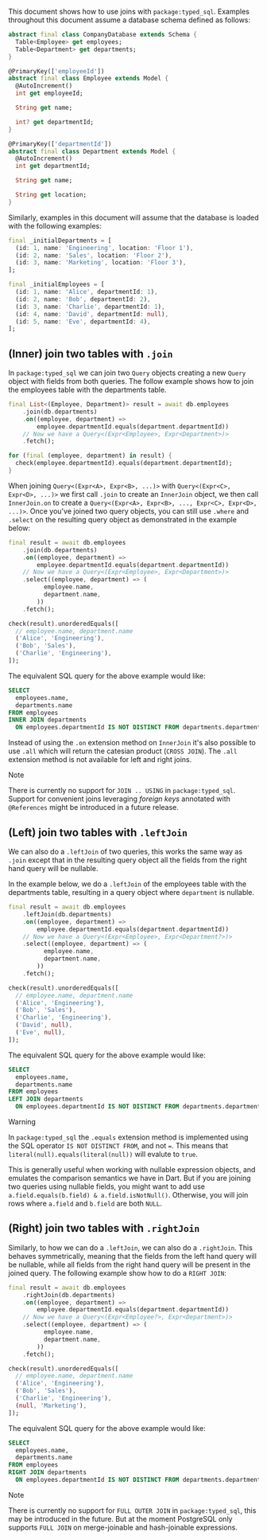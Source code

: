 This document shows how to use joins with `package:typed_sql`.
Examples throughout this document assume a database schema defined as
follows:

```dart company_test.dart#schema
abstract final class CompanyDatabase extends Schema {
  Table<Employee> get employees;
  Table<Department> get departments;
}

@PrimaryKey(['employeeId'])
abstract final class Employee extends Model {
  @AutoIncrement()
  int get employeeId;

  String get name;

  int? get departmentId;
}

@PrimaryKey(['departmentId'])
abstract final class Department extends Model {
  @AutoIncrement()
  int get departmentId;

  String get name;

  String get location;
}
```

Similarly, examples in this document will assume that the database is loaded
with the following examples:
```dart company_test.dart#initial-data
final _initialDepartments = [
  (id: 1, name: 'Engineering', location: 'Floor 1'),
  (id: 2, name: 'Sales', location: 'Floor 2'),
  (id: 3, name: 'Marketing', location: 'Floor 3'),
];

final _initialEmployees = [
  (id: 1, name: 'Alice', departmentId: 1),
  (id: 2, name: 'Bob', departmentId: 2),
  (id: 3, name: 'Charlie', departmentId: 1),
  (id: 4, name: 'David', departmentId: null),
  (id: 5, name: 'Eve', departmentId: 4),
];
```

## (Inner) join two tables with `.join`
In `package:typed_sql` we can join two `Query` objects creating a new `Query`
object with fields from both queries. The follow example shows how to join
the employees table with the departments table.

```dart company_test.dart#inner-join
final List<(Employee, Department)> result = await db.employees
    .join(db.departments)
    .on((employee, department) =>
        employee.departmentId.equals(department.departmentId))
    // Now we have a Query<(Expr<Employee>, Expr<Department>)>
    .fetch();

for (final (employee, department) in result) {
  check(employee.departmentId).equals(department.departmentId);
}
```

When joining `Query<(Expr<A>, Expr<B>, ...)>` with
`Query<(Expr<C>, Expr<D>, ...)>` we first call `.join` to create an `InnerJoin`
object, we then call `InnerJoin.on` to create a
`Query<(Expr<A>, Expr<B>, ..., Expr<C>, Expr<D>, ...)>`. Once you've joined two
query objects, you can still use `.where` and `.select` on the resulting
query object as demonstrated in the example below:

```dart company_test.dart#inner-join-select
final result = await db.employees
    .join(db.departments)
    .on((employee, department) =>
        employee.departmentId.equals(department.departmentId))
    // Now we have a Query<(Expr<Employee>, Expr<Department>)>
    .select((employee, department) => (
          employee.name,
          department.name,
        ))
    .fetch();

check(result).unorderedEquals([
  // employee.name, department.name
  ('Alice', 'Engineering'),
  ('Bob', 'Sales'),
  ('Charlie', 'Engineering'),
]);
```

The equivalent SQL query for the above example would like:
```sql
SELECT
  employees.name,
  departments.name
FROM employees
INNER JOIN departments
  ON employees.departmentId IS NOT DISTINCT FROM departments.departmentId
```

Instead of using the `.on` extension method on `InnerJoin` it's also possible to
use `.all` which will return the catesian product (`CROSS JOIN`). The `.all`
extension method is not available for left and right joins.

> [!NOTE]
> There is currently no support for `JOIN .. USING` in `package:typed_sql`.
> Support for convenient joins leveraging _foreign keys_ annotated with
> `@References` might be introduced in a future release.


## (Left) join two tables with `.leftJoin`
We can also do a `.leftJoin` of two queries, this works the same way as `.join`
except that in the resulting query object all the fields from the right hand
query will be nullable.

In the example below, we do a `.leftJoin` of the employees table with the
departments table, resulting in a query object where `department` is nullable.

```dart company_test.dart#left-join-select
final result = await db.employees
    .leftJoin(db.departments)
    .on((employee, department) =>
        employee.departmentId.equals(department.departmentId))
    // Now we have a Query<(Expr<Employee>, Expr<Department?>)>
    .select((employee, department) => (
          employee.name,
          department.name,
        ))
    .fetch();

check(result).unorderedEquals([
  // employee.name, department.name
  ('Alice', 'Engineering'),
  ('Bob', 'Sales'),
  ('Charlie', 'Engineering'),
  ('David', null),
  ('Eve', null),
]);
```

The equivalent SQL query for the above example would like:
```sql
SELECT
  employees.name,
  departments.name
FROM employees
LEFT JOIN departments
  ON employees.departmentId IS NOT DISTINCT FROM departments.departmentId
```

> [!WARNING]
> In `package:typed_sql` the `.equals` extension method is implemented using the
> SQL operator `IS NOT DISTINCT FROM`, and not `=`. This means that
> `literal(null).equals(literal(null))` will evalute to `true`.
>
> This is generally useful when working with nullable expression objects, and
> emulates the comparison semantics we have in Dart. But if you are joining
> two queries using nullable fields, you might want to add use
> `a.field.equals(b.field) & a.field.isNotNull()`. Otherwise, you will join
> rows where `a.field` and `b.field` are both `NULL`.


## (Right) join two tables with `.rightJoin`
Similarly, to how we can do a `.leftJoin`, we can also do a `.rightJoin`. This
behaves symmetrically, meaning that the fields from the left hand query will
be nullable, while all fields from the right hand query will be present in
the joined query. The following example show how to do a `RIGHT JOIN`:

```dart company_test.dart#right-join-select
final result = await db.employees
    .rightJoin(db.departments)
    .on((employee, department) =>
        employee.departmentId.equals(department.departmentId))
    // Now we have a Query<(Expr<Employee?>, Expr<Department>)>
    .select((employee, department) => (
          employee.name,
          department.name,
        ))
    .fetch();

check(result).unorderedEquals([
  // employee.name, department.name
  ('Alice', 'Engineering'),
  ('Bob', 'Sales'),
  ('Charlie', 'Engineering'),
  (null, 'Marketing'),
]);
```

The equivalent SQL query for the above example would like:
```sql
SELECT
  employees.name,
  departments.name
FROM employees
RIGHT JOIN departments
  ON employees.departmentId IS NOT DISTINCT FROM departments.departmentId
```

> [!NOTE]
> There is currently no support for `FULL OUTER JOIN` in `package:typed_sql`,
> this may be introduced in the future. But at the moment PostgreSQL only
> supports `FULL JOIN` on merge-joinable and hash-joinable expressions.
